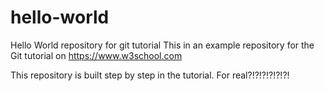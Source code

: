 # hello-world
Hello World repository for git tutorial
This in an example repository for the Git tutorial on
https://www.w3school.com

This repository is built step by step in the tutorial.
For real?!?!?!?!?!?!
